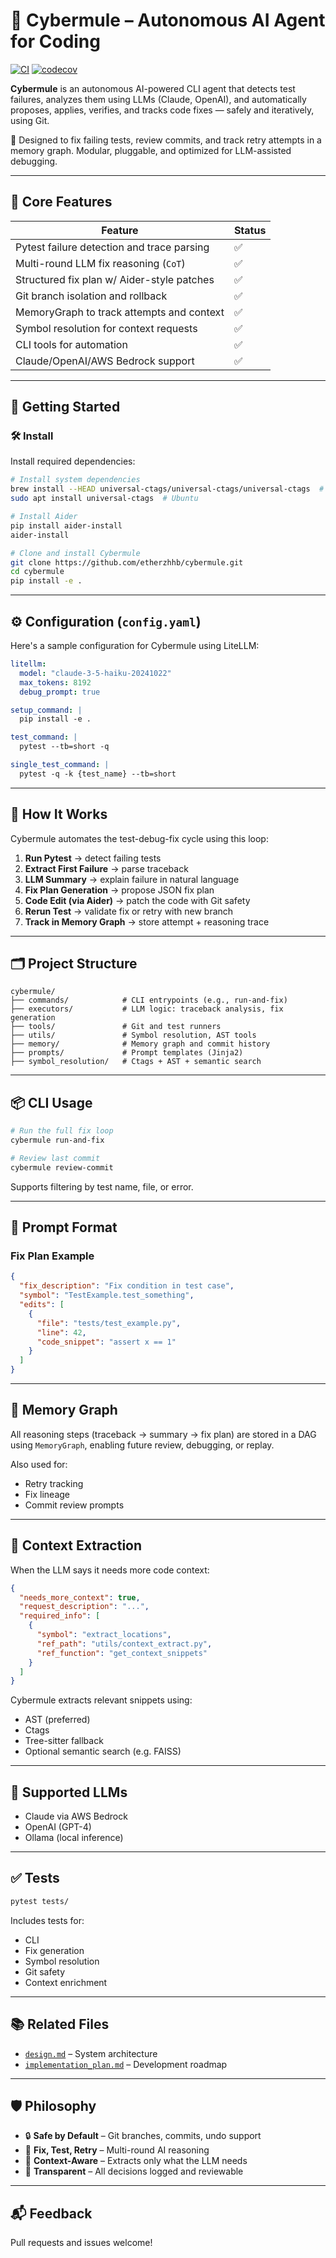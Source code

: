 # 🤖 Cybermule – Autonomous AI Agent for Coding

[![CI](https://github.com/etherzhhb/cybermule/actions/workflows/ci.yml/badge.svg)](https://github.com/etherzhhb/cybermule/actions/workflows/ci.yml)
[![codecov](https://codecov.io/gh/etherzhhb/cybermule/branch/main/graph/badge.svg)](https://codecov.io/gh/etherzhhb/cybermule)

**Cybermule** is an autonomous AI-powered CLI agent that detects test failures, analyzes them using LLMs (Claude, OpenAI), and automatically proposes, applies, verifies, and tracks code fixes — safely and iteratively, using Git.

🔧 Designed to fix failing tests, review commits, and track retry attempts in a memory graph. Modular, pluggable, and optimized for LLM-assisted debugging.

---

## 🧩 Core Features

| Feature                                      | Status |
|---------------------------------------------|--------|
| Pytest failure detection and trace parsing  | ✅     |
| Multi-round LLM fix reasoning (`CoT`)       | ✅     |
| Structured fix plan w/ Aider-style patches  | ✅     |
| Git branch isolation and rollback           | ✅     |
| MemoryGraph to track attempts and context   | ✅     |
| Symbol resolution for context requests      | ✅     |
| CLI tools for automation                    | ✅     |
| Claude/OpenAI/AWS Bedrock support           | ✅     |

---

## 🚀 Getting Started

### 🛠️ Install

Install required dependencies:

```bash
# Install system dependencies
brew install --HEAD universal-ctags/universal-ctags/universal-ctags  # macOS
sudo apt install universal-ctags  # Ubuntu

# Install Aider
pip install aider-install
aider-install

# Clone and install Cybermule
git clone https://github.com/etherzhhb/cybermule.git
cd cybermule
pip install -e .
```

---

## ⚙️ Configuration (`config.yaml`)

Here's a sample configuration for Cybermule using LiteLLM:

```yaml
litellm:
  model: "claude-3-5-haiku-20241022"
  max_tokens: 8192
  debug_prompt: true

setup_command: |
  pip install -e .

test_command: |
  pytest --tb=short -q

single_test_command: |
  pytest -q -k {test_name} --tb=short
```

---

## 🧠 How It Works

Cybermule automates the test-debug-fix cycle using this loop:

1. **Run Pytest** → detect failing tests
2. **Extract First Failure** → parse traceback
3. **LLM Summary** → explain failure in natural language
4. **Fix Plan Generation** → propose JSON fix plan
5. **Code Edit (via Aider)** → patch the code with Git safety
6. **Rerun Test** → validate fix or retry with new branch
7. **Track in Memory Graph** → store attempt + reasoning trace

---

## 🗂️ Project Structure

```text
cybermule/
├── commands/            # CLI entrypoints (e.g., run-and-fix)
├── executors/           # LLM logic: traceback analysis, fix generation
├── tools/               # Git and test runners
├── utils/               # Symbol resolution, AST tools
├── memory/              # Memory graph and commit history
├── prompts/             # Prompt templates (Jinja2)
├── symbol_resolution/   # Ctags + AST + semantic search
```

---

## 📦 CLI Usage

```bash
# Run the full fix loop
cybermule run-and-fix

# Review last commit
cybermule review-commit
```

Supports filtering by test name, file, or error.

---

## 📘 Prompt Format

### Fix Plan Example

```json
{
  "fix_description": "Fix condition in test case",
  "symbol": "TestExample.test_something",
  "edits": [
    {
      "file": "tests/test_example.py",
      "line": 42,
      "code_snippet": "assert x == 1"
    }
  ]
}
```

---

## 🧠 Memory Graph

All reasoning steps (traceback → summary → fix plan) are stored in a DAG using `MemoryGraph`, enabling future review, debugging, or replay.

Also used for:
- Retry tracking
- Fix lineage
- Commit review prompts

---

## 🧩 Context Extraction

When the LLM says it needs more code context:

```json
{
  "needs_more_context": true,
  "request_description": "...",
  "required_info": [
    {
      "symbol": "extract_locations",
      "ref_path": "utils/context_extract.py",
      "ref_function": "get_context_snippets"
    }
  ]
}
```

Cybermule extracts relevant snippets using:
- AST (preferred)
- Ctags
- Tree-sitter fallback
- Optional semantic search (e.g. FAISS)

---

## 🔌 Supported LLMs

- Claude via AWS Bedrock
- OpenAI (GPT-4)
- Ollama (local inference)

---

## ✅ Tests

```bash
pytest tests/
```

Includes tests for:
- CLI
- Fix generation
- Symbol resolution
- Git safety
- Context enrichment

---

## 📚 Related Files

- [`design.md`](design.md) – System architecture
- [`implementation_plan.md`](implementation_plan.md) – Development roadmap

---

## 🛡️ Philosophy

- 🔒 **Safe by Default** – Git branches, commits, undo support
- 🔁 **Fix, Test, Retry** – Multi-round AI reasoning
- 🧠 **Context-Aware** – Extracts only what the LLM needs
- 💬 **Transparent** – All decisions logged and reviewable

---

## 📬 Feedback

Pull requests and issues welcome!
